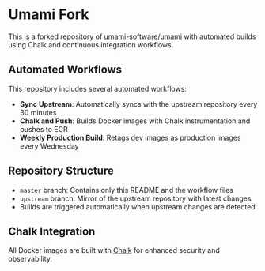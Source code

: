 # Umami Fork

This is a forked repository of [umami-software/umami](https://github.com/umami-software/umami) with automated builds using Chalk and continuous integration workflows.

## Automated Workflows

This repository includes several automated workflows:

- **Sync Upstream**: Automatically syncs with the upstream repository every 30 minutes
- **Chalk and Push**: Builds Docker images with Chalk instrumentation and pushes to ECR
- **Weekly Production Build**: Retags dev images as production images every Wednesday

## Repository Structure

- `master` branch: Contains only this README and the workflow files
- `upstream` branch: Mirror of the upstream repository with latest changes
- Builds are triggered automatically when upstream changes are detected

## Chalk Integration

All Docker images are built with [Chalk](https://crashoverride.com/chalk) for enhanced security and observability.

